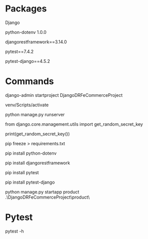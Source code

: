 # Packages

Django

python-dotenv 1.0.0

djangorestframework==3.14.0

pytest==7.4.2

pytest-django==4.5.2

# Commands

django-admin startproject DjangoDRFeCommerceProject

venv/Scripts/activate

python manage.py runserver

from django.core.management.utils import get_random_secret_key 

print(get_random_secret_key())  

pip freeze > requirements.txt   

pip install python-dotenv

pip install djangorestframework

pip install pytest

pip install pytest-django

python manage.py startapp product .\DjangoDRFeCommerceProject\product\


# Pytest

pytest -h